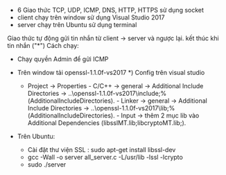- 6 Giao thức TCP, UDP, ICMP, DNS, HTTP, HTTPS sử dụng socket
- client chạy trên window sử dụng Visual Studio 2017
- server chạy trên Ubuntu sử dụng terminal

Giao thức tự động gửi tin nhắn từ client -> server và ngược lại. kết thúc khi tin nhắn ("*")
Cách chạy:
  - Chạy quyền Admin để gửi ICMP
  - Trên window tải openssl-1.1.0f-vs2017 
  *) Config trên visual studio
    + Project -> Properties 
          - C/C++ -> general -> Additional Include Directories -> ..\openssl-1.1.0f-vs2017\include;%(AdditionalIncludeDirectories).
          - Linker -> general -> Additional Include Directories -> ..\openssl-1.1.0f-vs2017\lib;%(AdditionalIncludeDirectories).
          - Input -> thêm 2 mục lib vào Additional Dependencies (libsslMT.lib;libcryptoMT.lib;).
    
  - Trên Ubuntu:
    + Cài đặt thư viện SSL : sudo apt-get install libssl-dev
    + gcc -Wall -o server all_server.c -L/usr/lib -lssl -lcrypto
    + sudo ./server
    
 
